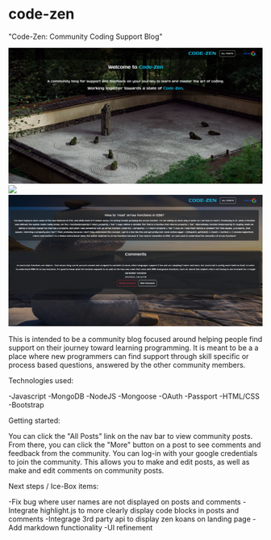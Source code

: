 # code-zen

"Code-Zen: Community Coding Support Blog"

<img src="public/images/landing-page.png">
<img src="public/images/main-inde.png">
<img src= "public/images/post-page.png">


This is intended to be a community blog focused around helping people find support on their journey 
toward learning programming. It is meant to be a a place where new programmers can find support
through skill specific or process based questions, answered by the other community members.

Technologies used:

-Javascript
-MongoDB
-NodeJS
-Mongoose
-OAuth
-Passport
-HTML/CSS
-Bootstrap

Getting started:

You can click the "All Posts" link on the nav bar to view community posts. From there, you can click the "More" button 
on a post to see comments and feedback from the community. You can log-in with your google credentials to join the
community. This allows you to make and edit posts, as well as make and edit comments on community posts.

Next steps / Ice-Box items:

-Fix bug where user names are not displayed on posts and comments
-Integrate highlight.js to more clearly display code blocks in posts and comments
-Integrage 3rd party api to display zen koans on landing page
-Add markdown functionality 
-UI refinement